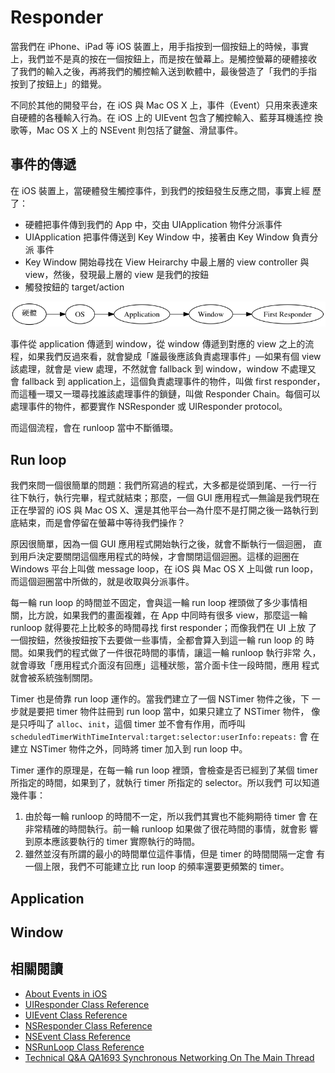 Responder
=========

當我們在 iPhone、iPad 等 iOS 裝置上，用手指按到一個按鈕上的時候，事實
上，我們並不是真的按在一個按鈕上，而是按在螢幕上。是觸控螢幕的硬體接收
了我們的輸入之後，再將我們的觸控輸入送到軟體中，最後營造了「我們的手指
按到了按鈕上」的錯覺。

不同於其他的開發平台，在 iOS 與 Mac OS X 上，事件（Event）只用來表達來
自硬體的各種輸入行為。在 iOS 上的 UIEvent 包含了觸控輸入、藍芽耳機遙控
換歌等，Mac OS X 上的 NSEvent 則包括了鍵盤、滑鼠事件。

事件的傳遞
----------

在 iOS 裝置上，當硬體發生觸控事件，到我們的按鈕發生反應之間，事實上經
歷了：

- 硬體把事件傳到我們的 App 中，交由 UIApplication 物件分派事件
- UIApplication 把事件傳送到 Key Window 中，接著由 Key Window 負責分派
  事件
- Key Window 開始尋找在 View Heirarchy 中最上層的 view controller 與
  view，然後，發現最上層的 view 是我們的按鈕
- 觸發按鈕的 target/action

![事件的傳遞](responder.png)

事件從 application 傳遞到 window，從 window 傳遞到對應的 view 之上的流
程，如果我們反過來看，就會變成「誰最後應該負責處理事件」—如果有個 view
該處理，就會是 view 處理，不然就會 fallback 到 window，window 不處理又
會 fallback 到 application上，這個負責處理事件的物件，叫做 first
responder，而這種一環又一環尋找誰該處理事件的鎖鏈，叫做 Responder
Chain。每個可以處理事件的物件，都要實作 NSResponder 或 UIResponder
protocol。

而這個流程，會在 runloop 當中不斷循環。

Run loop
--------

我們來問一個很簡單的問題：我們所寫過的程式，大多都是從頭到尾、一行一行
往下執行，執行完畢，程式就結束；那麼，一個 GUI 應用程式—無論是我們現在
正在學習的 iOS 與 Mac OS X、還是其他平台—為什麼不是打開之後一路執行到
底結束，而是會停留在螢幕中等待我們操作？

原因很簡單，因為一個 GUI 應用程式開始執行之後，就會不斷執行一個迴圈，
直到用戶決定要關閉這個應用程式的時候，才會關閉這個迴圈。這樣的迴圈在
Windows 平台上叫做 message loop，在 iOS 與 Mac OS X 上叫做 run loop，
而這個迴圈當中所做的，就是收取與分派事件。

每一輪 run loop 的時間並不固定，會與這一輪 run loop 裡頭做了多少事情相
關，比方說，如果我們的畫面複雜，在 App 中同時有很多 view，那麼這一輪
runloop 就得要花上比較多的時間尋找 first responder；而像我們在 UI 上放
了一個按鈕，然後按鈕按下去要做一些事情，全都會算入到這一輪 run loop 的
時間。如果我們的程式做了一件很花時間的事情，讓這一輪 runloop 執行非常
久，就會導致「應用程式介面沒有回應」這種狀態，當介面卡住一段時間，應用
程式就會被系統強制關閉。

Timer 也是倚靠 run loop 運作的。當我們建立了一個 NSTimer 物件之後，下
一步就是要把 timer 物件註冊到 run loop 當中，如果只建立了 NSTimer 物件，
像是只呼叫了 `alloc`、`init`，這個 timer 並不會有作用，而呼叫
`scheduledTimerWithTimeInterval:target:selector:userInfo:repeats:` 會
在建立 NSTimer 物件之外，同時將 timer 加入到 run loop 中。

Timer 運作的原理是，在每一輪 run loop 裡頭，會檢查是否已經到了某個
timer 所指定的時間，如果到了，就執行 timer 所指定的 selector。所以我們
可以知道幾件事：

1. 由於每一輪 runloop 的時間不一定，所以我們其實也不能夠期待 timer 會
   在非常精確的時間執行。前一輪 runloop 如果做了很花時間的事情，就會影
   響到原本應該要執行的 timer 實際執行的時間。
2. 雖然並沒有所謂的最小的時間單位這件事情，但是 timer 的時間間隔一定會
   有一個上限，我們不可能建立比 run loop 的頻率還要更頻繁的 timer。



Application
-----------


Window
------


相關閱讀
--------

- [About Events in iOS](https://developer.apple.com/library/ios/documentation/EventHandling/Conceptual/EventHandlingiPhoneOS/Introduction/Introduction.html#//apple_ref/doc/uid/TP40009541-CH1-SW1)
- [UIResponder Class Reference](https://developer.apple.com/library/ios/documentation/UIKit/Reference/UIResponder_Class/)
- [UIEvent Class Reference](https://developer.apple.com/library/ios/documentation/UIKit/Reference/UIEvent_Class/)
- [NSResponder Class Reference](https://developer.apple.com/library/mac/documentation/Cocoa/Reference/ApplicationKit/Classes/NSResponder_Class/)
- [NSEvent Class Reference](https://developer.apple.com/library/mac/documentation/Cocoa/Reference/ApplicationKit/Classes/NSEvent_Class/)
- [NSRunLoop Class Reference](https://developer.apple.com/library/mac/documentation/Cocoa/Reference/Foundation/Classes/NSRunLoop_Class/)
- [Technical Q&A QA1693 Synchronous Networking On The Main Thread](https://developer.apple.com/library/ios/qa/qa1693/_index.html)
